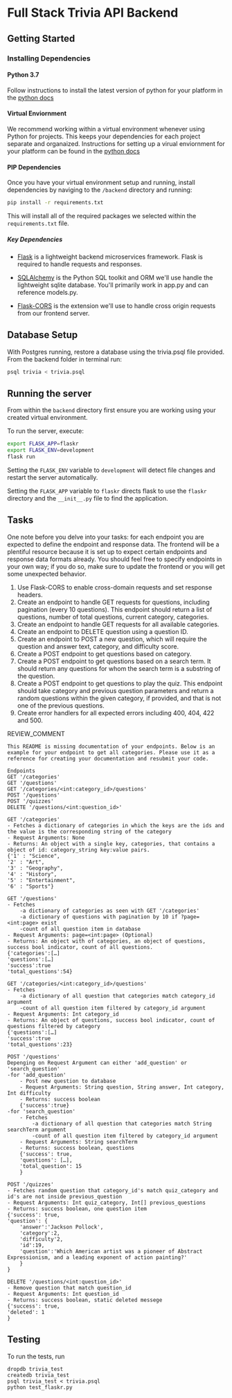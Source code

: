 # Full Stack Trivia API Backend

## Getting Started

### Installing Dependencies

#### Python 3.7

Follow instructions to install the latest version of python for your platform in the [python docs](https://docs.python.org/3/using/unix.html#getting-and-installing-the-latest-version-of-python)

#### Virtual Enviornment

We recommend working within a virtual environment whenever using Python for projects. This keeps your dependencies for each project separate and organaized. Instructions for setting up a virual enviornment for your platform can be found in the [python docs](https://packaging.python.org/guides/installing-using-pip-and-virtual-environments/)

#### PIP Dependencies

Once you have your virtual environment setup and running, install dependencies by naviging to the `/backend` directory and running:

```bash
pip install -r requirements.txt
```

This will install all of the required packages we selected within the `requirements.txt` file.

##### Key Dependencies

- [Flask](http://flask.pocoo.org/)  is a lightweight backend microservices framework. Flask is required to handle requests and responses.

- [SQLAlchemy](https://www.sqlalchemy.org/) is the Python SQL toolkit and ORM we'll use handle the lightweight sqlite database. You'll primarily work in app.py and can reference models.py. 

- [Flask-CORS](https://flask-cors.readthedocs.io/en/latest/#) is the extension we'll use to handle cross origin requests from our frontend server. 

## Database Setup
With Postgres running, restore a database using the trivia.psql file provided. From the backend folder in terminal run:
```bash
psql trivia < trivia.psql
```

## Running the server

From within the `backend` directory first ensure you are working using your created virtual environment.

To run the server, execute:

```bash
export FLASK_APP=flaskr
export FLASK_ENV=development
flask run
```

Setting the `FLASK_ENV` variable to `development` will detect file changes and restart the server automatically.

Setting the `FLASK_APP` variable to `flaskr` directs flask to use the `flaskr` directory and the `__init__.py` file to find the application. 

## Tasks

One note before you delve into your tasks: for each endpoint you are expected to define the endpoint and response data. The frontend will be a plentiful resource because it is set up to expect certain endpoints and response data formats already. You should feel free to specify endpoints in your own way; if you do so, make sure to update the frontend or you will get some unexpected behavior. 

1. Use Flask-CORS to enable cross-domain requests and set response headers. 
2. Create an endpoint to handle GET requests for questions, including pagination (every 10 questions). This endpoint should return a list of questions, number of total questions, current category, categories. 
3. Create an endpoint to handle GET requests for all available categories. 
4. Create an endpoint to DELETE question using a question ID. 
5. Create an endpoint to POST a new question, which will require the question and answer text, category, and difficulty score. 
6. Create a POST endpoint to get questions based on category. 
7. Create a POST endpoint to get questions based on a search term. It should return any questions for whom the search term is a substring of the question. 
8. Create a POST endpoint to get questions to play the quiz. This endpoint should take category and previous question parameters and return a random questions within the given category, if provided, and that is not one of the previous questions. 
9. Create error handlers for all expected errors including 400, 404, 422 and 500. 


REVIEW_COMMENT
```
This README is missing documentation of your endpoints. Below is an example for your endpoint to get all categories. Please use it as a reference for creating your documentation and resubmit your code. 

Endpoints
GET '/categories'
GET '/questions'
GET '/categories/<int:category_id>/questions'
POST '/questions'
POST '/quizzes'
DELETE '/questions/<int:question_id>'

GET '/categories'
- Fetches a dictionary of categories in which the keys are the ids and the value is the corresponding string of the category
- Request Arguments: None
- Returns: An object with a single key, categories, that contains a object of id: category_string key:value pairs. 
{'1' : "Science",
'2' : "Art",
'3' : "Geography",
'4' : "History",
'5' : "Entertainment",
'6' : "Sports"}

GET '/questions'
- Fetches 
    -a dictionary of categories as seen with GET '/categories'
    -a dictionary of questions with pagination by 10 if ?page=<int:page> exist
    -count of all question item in database
- Request Arguments: page=<int:page> (Optional)
- Returns: An object with of categories, an object of questions, success bool indicator, count of all questions.
{'categories':[…]
'questions':[…]
'success':true
'total_questions':54}

GET '/categories/<int:category_id>/questions'
- Fetches 
    -a dictionary of all question that categories match category_id argument
    -count of all question item filtered by category_id argument
- Request Arguments: Int category_id
- Returns: An object of questions, success bool indicator, count of questions filtered by category
{'questions':[…]
'success':true
'total_questions':23}

POST '/questions'
Depenging on Request Argument can either 'add_question' or 'search_question'
-for 'add_question'
    - Post new question to database
    - Request Arguments: String question, String answer, Int category, Int difficulty
    - Returns: success boolean
    {'success':true}
-for 'search_question'
    - Fetches 
        -a dictionary of all question that categories match String searchTerm argument
        -count of all question item filtered by category_id argument
    - Request Arguments: String searchTerm
    - Returns: success boolean, questions
    {'success': true,
    'questions': […],
    'total_question': 15
    }

POST '/quizzes'
- Fetches random question that category_id's match quiz_category and id's are not inside previous_question
- Request Arguments: Int quiz_category, Int[] previous_questions
- Returns: success boolean, one question item
{'success': true,
'question': {
    'answer':'Jackson Pollock',
    'category':2,
    'difficulty'2,
    'id':19,
    'question':'Which American artist was a pioneer of Abstract Expressionism, and a leading exponent of action painting?'
    }
}

DELETE '/questions/<int:question_id>'
- Remove question that match question_id
- Request Arguments: Int question_id
- Returns: success boolean, static deleted messege
{'success': true,
'deleted': 1
}

```

## Testing
To run the tests, run
```
dropdb trivia_test
createdb trivia_test
psql trivia_test < trivia.psql
python test_flaskr.py
```
